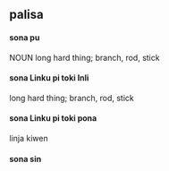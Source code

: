 ## palisa

#### sona pu

NOUN long hard thing; branch, rod, stick

#### sona Linku pi toki Inli

long hard thing; branch, rod, stick

#### sona Linku pi toki pona

linja kiwen

#### sona sin

